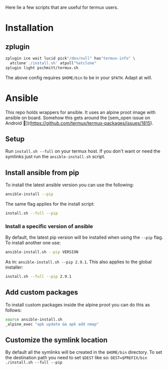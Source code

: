 Here lie a few scripts that are useful for termux users.

# Installation

## zplugin

```bash
zplugin ice wait lucid pick"/dev/null" has"termux-info" \
  atclone'./install.sh' atpull"%atclone"
zplugin light pschmitt/termux.sh
```

The above config requires `$HOME/bin` to be in your `$PATH`. Adapt at will.

# Ansible

This repo holds wrappers for ansible. It uses an alpine proot image with
ansible on board. Somehow this gets around the
[sem_open issue on Android 🤷])(https://github.com/termux/termux-packages/issues/1815).

## Setup

Run `install.sh --full` on your termux host.
If you don't want or need the symlinks just run the `ansible-install.sh` script.

## Install ansible from pip

To install the latest ansible version you can use the following: 

```bash
ansible-install --pip
```

The same flag applies for the install script: 

```bash
install.sh --full --pip
```

### Install a specific version of ansible

By default, the latest pip version will be installed when using the `--pip` flag.
To install another one use:

```bash
ansible-install.sh --pip VERSION
```

As in: `ansible-install.sh --pip 2.9.1`.
This also applies to the global installer:

```bash
install.sh --full --pip 2.9.1
```

## Add custom packages

To install custom packages inside the alpine proot you can do this as follows:

```bash
source ansible-install.sh
_alpine_exec "apk update && apk add nmap"
```

## Customize the symlink location

By default all the symlinks will be created in the `$HOME/bin` directory.
To set the destination path you need to set `$DEST` like so:
`DEST=$PREFIX/bin ./install.sh --full --pip`
